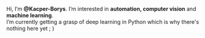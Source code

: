 Hi, I’m <b>@Kacper-Borys</b>. I’m interested in <b>automation, computer vision</b> and <b>machine learning</b>.<br>I’m currently getting a grasp of deep learning in Python which is why there's nothing here yet ; )
